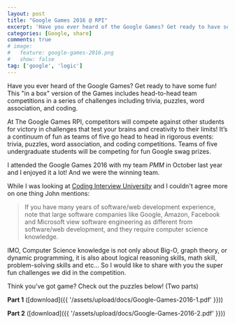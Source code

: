```yaml
---
layout: post
title: "Google Games 2016 @ RPI"
excerpt: 'Have you ever heard of the Google Games? Get ready to have some fun! This "in a box" version of the Games includes head-to-head team competitions in a series of challenges including trivia, puzzles, word association, and coding.'
categories: [Google, share]
comments: true
# image:
#   feature: google-games-2016.png
#   show: false
tag: ['google', 'logic']
---
```


<!-- ![Google-Games-2016]({{ "/assets/upload/images/google-games-2016.png" | absolute_url }}){:class="post-image center"} -->

Have you ever heard of the Google Games? Get ready to have some fun! This "in a box" version of the Games includes head-to-head team competitions in a series of challenges including trivia, puzzles, word association, and coding.

At The Google Games RPI, competitors will compete against other students for victory in challenges that test your brains and creativity to their limits! It’s a continuum of fun as teams of five go head to head in rigorous events: trivia, puzzles, word association, and coding competitions. Teams of five undergraduate students will be competing for fun Google swag prizes.

I attended the Google Games 2016 with my team *PMM* in October last year and I enjoyed it a lot! And we were the winning team.

While I was looking at [Coding Interview University](https://github.com/jwasham/coding-interview-university#what-is-it) and I couldn't agree more on one thing John mentions:

> If you have many years of software/web development experience, note that large software companies like Google, Amazon, Facebook and Microsoft view software engineering as different from software/web development, and they require computer science knowledge.

IMO, Computer Science knowledge is not only about Big-O, graph theory, or dynamic programming, it is also about logical reasoning skills, math skill, problem-solving skills and etc... So I would like to share with you the super fun challenges we did in the competition.

Think you’ve got game? Check out the puzzles below! (Two parts)

**Part 1** ([download]({{ '/assets/upload/docs/Google-Games-2016-1.pdf' }}))
<object data="{{ '/assets/upload/docs/Google-Games-2016-1.pdf' }}" type="application/pdf" width="100%" height="1000"></object>
 
**Part 2** ([download]({{ '/assets/upload/docs/Google-Games-2016-2.pdf' }}))
<object data="{{ '/assets/upload/docs/Google-Games-2016-2.pdf' }}" type="application/pdf" width="100%" height="1000"></object>